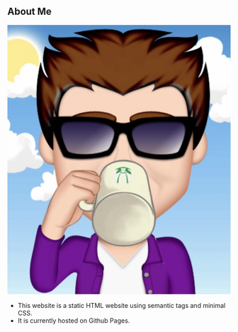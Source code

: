 ## About Me 

![Tannehill-logo](https://github.com/thefutureseer/prework-about-me/blob/master/css/img/logo_pic_IMG.jpg)

* This website is a static HTML website using semantic tags and minimal CSS. 
* It is currently hosted on Github Pages.

